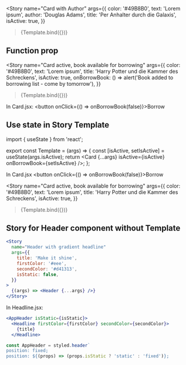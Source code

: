 <Story
name="Card with Author"
args={{
    color: '#49B8B0',
    text: 'Lorem ipsum',
    author: 'Douglas Adams',
    title: 'Per Anhalter durch die Galaxis',
    isActive: true,
  }}

> {Template.bind({})}
> </Story>

## Function prop

<Story
name="Card active, book available for borrowing"
args={{
    color: '#49B8B0',
    text: 'Lorem ipsum',
    title: 'Harry Potter und die Kammer des Schreckens',
    isActive: true,
    onBorrowBook: () =>
      alert('Book added to borrowing list - come by tomorrow'),
  }}

> {Template.bind({})}
> </Story>

In Card.jsx:
<button onClick={() => onBorrowBook(false)}>Borrow</button>

## Use state in Story Template

import { useState } from 'react';

export const Template = (args) => {
const [isActive, setIsActive] = useState(args.isActive);
return <Card {...args} isActive={isActive} onBorrowBook={setIsActive} />;
};

In Card.jsx
<button onClick={() => onBorrowBook(false)}>Borrow</button>

<Story
name="Card active, book available for borrowing"
args={{
    color: '#49B8B0',
    text: 'Lorem ipsum',
    title: 'Harry Potter und die Kammer des Schreckens',
    isActive: true,
  }}

> {Template.bind({})}
> </Story>

## Story for Header component without Template

```jsx
<Story
  name="Header with gradient headline"
  args={{
    title: 'Make it shine',
    firstColor: '#eee',
    secondColor: '#d41313',
    isStatic: false,
  }}
>
  {(args) => <Header {...args} />}
</Story>
```

In Headline.jsx:

```jsx
<AppHeader isStatic={isStatic}>
  <Headline firstColor={firstColor} secondColor={secondColor}>
    {title}
  </Headline>
```

```jsx
const AppHeader = styled.header`
position: fixed;
position: ${(props) => (props.isStatic ? 'static' : 'fixed')};
```
